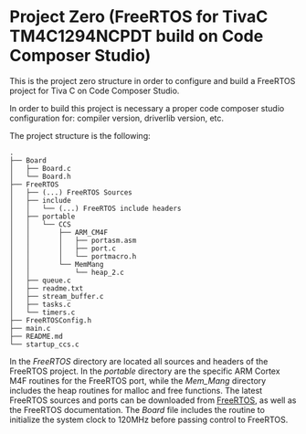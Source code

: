 # Project Zero (FreeRTOS for TivaC TM4C1294NCPDT build on Code Composer Studio)

This is the project zero structure in order to configure and
build a FreeRTOS project for Tiva C on Code Composer Studio.

In order to build this project is necessary a proper code composer studio
configuration for: compiler version, driverlib version, etc.

The project structure is the following:

```
.
├── Board
│   ├── Board.c
│   └── Board.h
├── FreeRTOS
│   ├── (...) FreeRTOS Sources
│   ├── include
│   │   └── (...) FreeRTOS include headers
│   ├── portable
│   │   └── CCS
│   │       ├── ARM_CM4F
│   │       │   ├── portasm.asm
│   │       │   ├── port.c
│   │       │   └── portmacro.h
│   │       └── MemMang
│   │           └── heap_2.c
│   ├── queue.c
│   ├── readme.txt
│   ├── stream_buffer.c
│   ├── tasks.c
│   └── timers.c
├── FreeRTOSConfig.h
├── main.c
├── README.md
└── startup_ccs.c
```

In the _FreeRTOS_ directory are located all sources and headers of the FreeRTOS project.
In the _portable_ directory are the specific ARM Cortex M4F routines for the FreeRTOS port, while the
_Mem\_Mang_ directory includes the heap routines for malloc and free functions.
The latest FreeRTOS sources and ports can be downloaded from [FreeRTOS](https://www.freertos.org/),
as well as the FreeRTOS documentation.
The _Board_ file includes the routine to initialize the system clock to 120MHz before passing control
to FreeRTOS.
